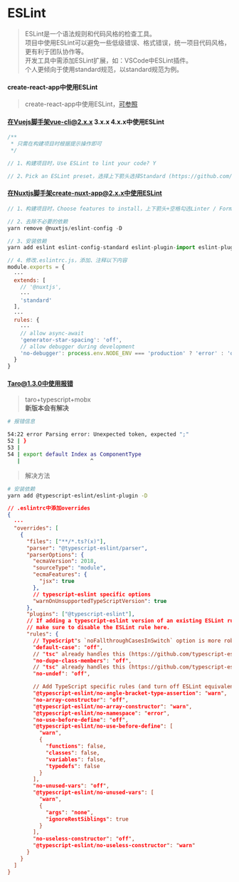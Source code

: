 # ESLint

> ESLint是一个语法规则和代码风格的检查工具。  
> 项目中使用ESLint可以避免一些低级错误、格式错误，统一项目代码风格，更有利于团队协作等。  
> 开发工具中需添加ESLint扩展，如：VSCode中ESLint插件。  
> 个人更倾向于使用standard规范，以standard规范为例。  

#### create-react-app中使用ESLint

> create-react-app中使用ESLint，[可参照](./cra.md)  

#### 在Vuejs脚手架vue-cli@2.x.x 3.x.x 4.x.x中使用ESLint

```javascript
/**
 * 只需在构建项目时根据提示操作即可
 */

// 1、构建项目时，Use ESLint to lint your code? Y

// 2、Pick an ESLint preset，选择上下箭头选择Standard (https://github.com/standard/standard)
```

#### 在Nuxtjs脚手架create-nuxt-app@2.x.x中使用ESLint

```javascript
// 1、构建项目时，Choose features to install，上下箭头+空格勾选Linter / Formatter这一项

// 2、去除不必要的依赖
yarn remove @nuxtjs/eslint-config -D

// 3、安装依赖
yarn add eslint eslint-config-standard eslint-plugin-import eslint-plugin-node eslint-plugin-promise eslint-plugin-standard -D

// 4、修改.eslintrc.js，添加、注释以下内容
module.exports = {
  ···
  extends: [
    // '@nuxtjs',
    ···
    'standard'
  ],
  ···
  rules: {
    ···
    // allow async-await
    'generator-star-spacing': 'off',
    // allow debugger during development
    'no-debugger': process.env.NODE_ENV === 'production' ? 'error' : 'off'
  }
}
```

#### Taro@1.3.0中使用报错

> taro+typescript+mobx  
> **新版本会有解决**  

```bash
# 报错信息

54:22 error Parsing error: Unexpected token, expected ";"
52 | }
53 |
54 | export default Index as ComponentType
   |                      ^
```

> 解决方法  

```bash
# 安装依赖
yarn add @typescript-eslint/eslint-plugin -D
```

```json
// .eslintrc中添加overrides
{
  ···
  "overrides": [
    {
      "files": ["**/*.ts?(x)"],
      "parser": "@typescript-eslint/parser",
      "parserOptions": {
        "ecmaVersion": 2018,
        "sourceType": "module",
        "ecmaFeatures": {
          "jsx": true
        },
        // typescript-eslint specific options
        "warnOnUnsupportedTypeScriptVersion": true
      },
      "plugins": ["@typescript-eslint"],
      // If adding a typescript-eslint version of an existing ESLint rule,
      // make sure to disable the ESLint rule here.
      "rules": {
        // TypeScript"s `noFallthroughCasesInSwitch` option is more robust (#6906)
        "default-case": "off",
        // "tsc" already handles this (https://github.com/typescript-eslint/typescript-eslint/issues/291)
        "no-dupe-class-members": "off",
        // "tsc" already handles this (https://github.com/typescript-eslint/typescript-eslint/issues/477)
        "no-undef": "off",

        // Add TypeScript specific rules (and turn off ESLint equivalents)
        "@typescript-eslint/no-angle-bracket-type-assertion": "warn",
        "no-array-constructor": "off",
        "@typescript-eslint/no-array-constructor": "warn",
        "@typescript-eslint/no-namespace": "error",
        "no-use-before-define": "off",
        "@typescript-eslint/no-use-before-define": [
          "warn",
          {
            "functions": false,
            "classes": false,
            "variables": false,
            "typedefs": false
          }
        ],
        "no-unused-vars": "off",
        "@typescript-eslint/no-unused-vars": [
          "warn",
          {
            "args": "none",
            "ignoreRestSiblings": true
          }
        ],
        "no-useless-constructor": "off",
        "@typescript-eslint/no-useless-constructor": "warn"
      }
    }
  ]
}
```